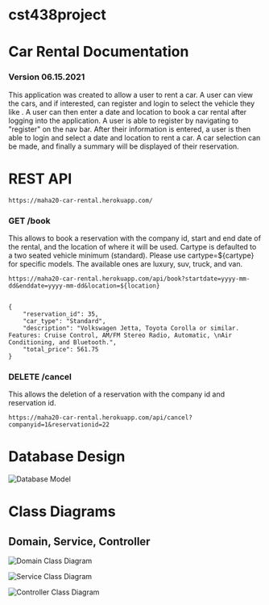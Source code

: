 # cst438project

# Car Rental Documentation 
### Version 06.15.2021

This application was created to allow a user to rent a car. A user can view the cars, and if interested, can register and login to select the vehicle they like . A user can then enter a date and location to book a car rental after logging into the application. A user is able to register by navigating to "register" on the nav bar. After their information is entered, a user is then able to login and select a date and location to rent a car. A car selection can be made, and finally a summary will be displayed of their reservation. 


# REST API
```
https://maha20-car-rental.herokuapp.com/
```

### GET /book
This allows to book a reservation with the company id, start and end date of the rental, and the location of where it will be used. Cartype is defaulted to a two seated vehicle minimum (standard). Please use cartype=${cartype} for specific models. The available ones are luxury, suv, truck, and van.
```
https://maha20-car-rental.herokuapp.com/api/book?startdate=yyyy-mm-dd&enddate=yyyy-mm-dd&location=${location}
```

```

{
    "reservation_id": 35,
    "car_type": "Standard",
    "description": "Volkswagen Jetta, Toyota Corolla or similar. Features: Cruise Control, AM/FM Stereo Radio, Automatic, \nAir Conditioning, and Bluetooth.",
    "total_price": 561.75
}
```

### DELETE /cancel
This allows the deletion of a reservation with the company id and reservation id. 

```
https://maha20-car-rental.herokuapp.com/api/cancel?companyid=1&reservationid=22
```

# Database Design

![Database Model](https://github.com/maximanss/cst438project/blob/master/rentcar/src/main/resources/static/images/db_model.png?raw=true)

# Class Diagrams 
## Domain, Service, Controller

![Domain Class Diagram](https://github.com/maximanss/cst438project/blob/master/rentcar/src/main/resources/static/images/domain.png?raw=true)

![Service Class Diagram](https://github.com/maximanss/cst438project/blob/master/rentcar/src/main/resources/static/images/service.png?raw=true)

![Controller Class Diagram](https://github.com/maximanss/cst438project/blob/master/rentcar/src/main/resources/static/images/controller.png?raw=true)
